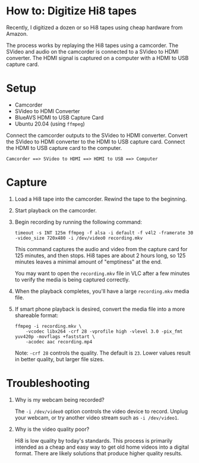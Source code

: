 # How to: Digitize Hi8 tapes

Recently, I digitized a dozen or so Hi8 tapes using cheap hardware from Amazon.

The process works by replaying the Hi8 tapes using a camcorder. The SVideo and audio on
the camcorder is connected to a SVideo to HDMI converter. The HDMI signal is captured on
a computer with a HDMI to USB capture card.

# Setup
- Camcorder
- SVideo to HDMI Converter
- BlueAVS HDMI to USB Capture Card
- Ubuntu 20.04 (using `ffmpeg`)

Connect the camcorder outputs to the SVideo to HDMI converter. Convert the SVideo to HDMI converter
to the HDMI to USB capture card. Connect the HDMI to USB capture card to the computer.

```
Camcorder ==> SVideo to HDMI ==> HDMI to USB ==> Computer
```

# Capture

1. Load a Hi8 tape into the camcorder. Rewind the tape to the beginning.
2. Start playback on the camcorder.
3. Begin recording by running the following command:
   ```
   timeout -s INT 125m ffmpeg -f alsa -i default -f v4l2 -framerate 30 -video_size 720x480 -i /dev/video0 recording.mkv
   ```

   This command captures the audio and video from the capture card for 125 minutes, and then stops.
   Hi8 tapes are about 2 hours long, so 125 minutes leaves a minimal amount of "emptiness" at the end.

   You may want to open the `recording.mkv` file in VLC after a few minutes to verify the media is being captured
   correctly.
4. When the playback completes, you'll have a large `recording.mkv` media file.
5. If smart phone playback is desired, convert the media file into a more shareable format:
   ```
   ffmpeg -i recording.mkv \
       -vcodec libx264 -crf 28 -vprofile high -vlevel 3.0 -pix_fmt yuv420p -movflags +faststart \
       -acodec aac recording.mp4
   ```

   Note: `-crf 28` controls the quality. The default is `23`. Lower values result in
   better quality, but larger file sizes.

# Troubleshooting

1. Why is my webcam being recorded?

   The `-i /dev/video0` option controls the video device to record. Unplug your webcam, or try another video stream
   such as `-i /dev/video1`.

2. Why is the video quality poor?

   Hi8 is low quality by today's standards. This process is primarily intended as a cheap
   and easy way to get old home videos into a digital format. There are likely solutions
   that produce higher quality results.
